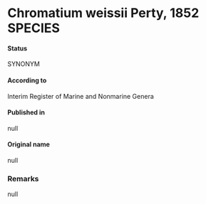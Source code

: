 # Chromatium weissii Perty, 1852 SPECIES

#### Status
SYNONYM

#### According to
Interim Register of Marine and Nonmarine Genera

#### Published in
null

#### Original name
null

### Remarks
null